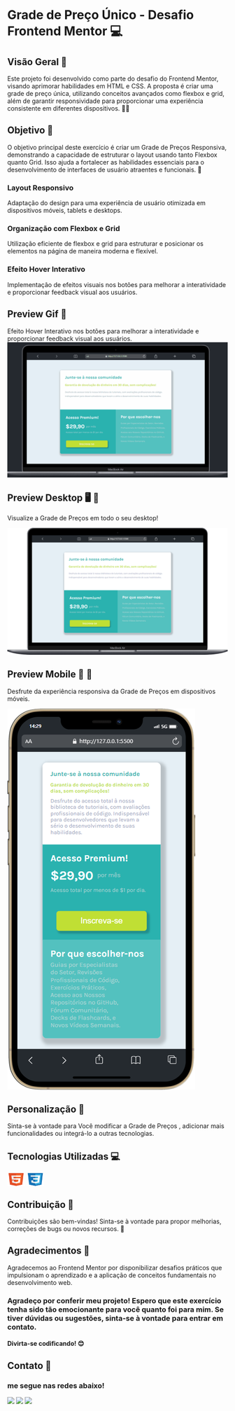 #  Grade de Preço Único - Desafio Frontend Mentor 💻

## Visão Geral 🚀 
Este projeto foi desenvolvido como parte do desafio do Frontend Mentor, visando aprimorar habilidades em HTML e CSS. A proposta é criar uma grade de preço única, utilizando conceitos avançados como flexbox e grid, além de garantir responsividade para proporcionar uma experiência consistente em diferentes dispositivos. 👩‍💻

## Objetivo 🎯
O objetivo principal deste exercício é criar um Grade de Preços Responsiva, demonstrando a capacidade de estruturar o layout usando tanto Flexbox quanto Grid. Isso ajuda a fortalecer as habilidades essenciais para o desenvolvimento de interfaces de usuário atraentes e funcionais. 🎨

### Layout Responsivo 

Adaptação do design para uma experiência de usuário otimizada em dispositivos móveis, tablets e desktops.

### Organização com Flexbox e Grid

Utilização eficiente de flexbox e grid para estruturar e posicionar os elementos na página de maneira moderna e flexível.

### Efeito Hover Interativo

Implementação de efeitos visuais nos botões para melhorar a interatividade e proporcionar feedback visual aos usuários.

## Preview Gif 🎥
Efeito Hover Interativo nos botões para melhorar a interatividade e proporcionar feedback visual aos usuários.
<img src="src/images/gif.gif">

## Preview Desktop 🖥️ 📸
Visualize a Grade de Preços em todo o seu desktop!

<img src="src/images/desktop.png">

## Preview Mobile 📱 📸
Desfrute da experiência responsiva da Grade de Preços em dispositivos móveis.

<img src="src/images/mobile.png">


## Personalização 🎨
Sinta-se à vontade para Você modificar a Grade de Preços , adicionar mais funcionalidades ou integrá-lo a outras tecnologias.

## Tecnologias Utilizadas  💻
<img align="center" alt="HTML" height="30" width="40" src="https://raw.githubusercontent.com/devicons/devicon/master/icons/html5/html5-original.svg">
<img align="center" alt="CSS" height="30" width="40" src="https://raw.githubusercontent.com/devicons/devicon/master/icons/css3/css3-original.svg">

## Contribuição 🤝
Contribuições são bem-vindas! Sinta-se à vontade para propor melhorias, correções de bugs ou novos recursos. 🚀

## Agradecimentos 🙌
Agradecemos ao Frontend Mentor por disponibilizar desafios práticos que impulsionam o aprendizado e a aplicação de conceitos fundamentais no desenvolvimento web.

### Agradeço por conferir meu projeto! Espero que este exercício tenha sido tão emocionante para você quanto foi para mim. Se tiver dúvidas ou sugestões, sinta-se à vontade para entrar em contato.

#### Divirta-se codificando! 😊 

## Contato 📲

### me segue nas redes abaixo!
 
<div>   
  <a href="https://instagram.com/ronyeelle" target="_blank"><img src="https://img.shields.io/badge/-Instagram-%23E4405F?style=for-the-badge&logo=instagram&logoColor=white" target="_blank"></a>
  <a href = "mailto:ronyelleob@gmail.com"><img src="https://img.shields.io/badge/-Gmail-%23333?style=for-the-badge&logo=gmail&logoColor=white" target="_blank"></a>
  <a href="https://www.linkedin.com/in/ronyelle-oliveira-108883286" target="_blank"><img src="https://img.shields.io/badge/-LinkedIn-%230077B5?style=for-the-badge&logo=linkedin&logoColor=white" target="_blank"></a>
</div>